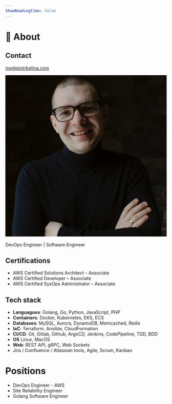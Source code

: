 ```yaml
---
ShowReadingTime: false
---
```

# 🚀 About


## Contact
<a href="mailto:me@piotrbelina.com">me@piotrbelina.com</a>

![Piotr Belina](photo.jpg)

<!-- {{< imgresize photo.jpg "350x350" "Alternate Text" >}} -->

DevOps Engineer | Software Engineer

## Certifications
* AWS Certified Solutions Architect – Associate
* AWS Certified Developer – Associate
* AWS Certified SysOps Administrator – Associate

## Tech stack
* **Languagues**: Golang, Go, Python, JavaScript, PHP
* **Containers**: Docker, Kubernetes, EKS, ECS
* **Databases**: MySQL, Aurora, DynamoDB, Memcached, Redis
* **IaC**:  Terraform, Ansible, CloudFormation
* **CI/CD**: Git, Gitlab, Github, ArgoCD, Jenkins, CodePipeline, TDD, BDD
* **OS** Linux, MacOS
* **Web**: REST API, gRPC, Web Sockets
* Jira / Confluence / Atlassian tools, Agile, Scrum, Kanban

# Positions
* DevOps Engineer - AWS
* Site Reliability Engineer
* Golang Software Engineer

